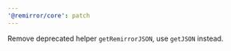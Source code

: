 ```yaml
---
'@remirror/core': patch
---
```


Remove deprecated helper `getRemirrorJSON`, use `getJSON` instead.
